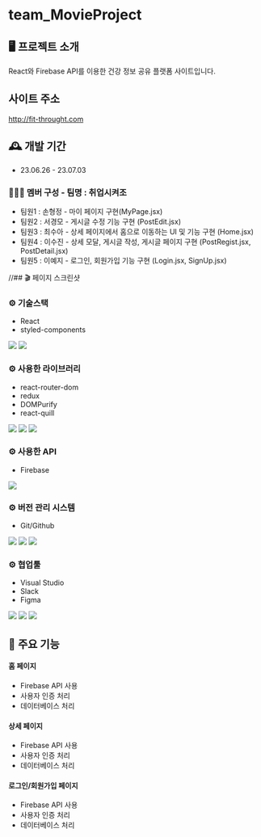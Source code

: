 # team_MovieProject

## 🖥️ 프로젝트 소개

React와 Firebase API를 이용한 건강 정보 공유 플랫폼 사이트입니다.

## 사이트 주소

http://fit-throught.com

## 🕰️ 개발 기간

- 23.06.26 - 23.07.03

### 🧑‍🤝‍🧑 멤버 구성 - 팀명 : 취업시켜조
- 팀원1 : 손형정 - 마이 페이지 구현(MyPage.jsx)
- 팀원2 : 서경모 - 게시글 수정 기능 구현 (PostEdit.jsx)
- 팀원3 : 최수아 - 상세 페이지에서 홈으로 이동하는 UI 및 기능 구현 (Home.jsx)
- 팀원4 : 이수진 - 상세 모달, 게시글 작성, 게시글 페이지 구현 (PostRegist.jsx, PostDetail.jsx)
- 팀원5 : 이예지 - 로그인, 회원가입 기능 구현 (Login.jsx, SignUp.jsx)

//## 🎬 페이지 스크린샷

### ⚙️ 기술스택
- React
- styled-components

<div align=“center”>
    <img src="https://img.shields.io/badge/react-61DAFB?style=for-the-badge&logo=git&logoColor=white">
    <img src="https://img.shields.io/badge/styledcomponents-DB7093?style=for-the-badge&logo=git&logoColor=white">
</div> 

### ⚙️ 사용한 라이브러리
- react-router-dom
- redux
- DOMPurify
- react-quill
<div align=“center”>
  <img src="https://img.shields.io/badge/createreactapp-09D3AC?style=for-the-badge&logo=git&logoColor=white">
	<img src="https://img.shields.io/badge/redux-764ABC?style=for-the-badge&logo=git&logoColor=white">  
  <img src="https://img.shields.io/badge/reactrouter-CA4245?style=for-the-badge&logo=git&logoColor=white">
</div> 

### ⚙️ 사용한 API
- Firebase
<div align=“center”>
	  <img src="https://img.shields.io/badge/firebase-FFCA28?style=for-the-badge&logo=git&logoColor=white">
</div>

### ⚙️ 버전 관리 시스템
- Git/Github
<div align=“center”>
	  <img src="https://img.shields.io/badge/git-F05032?style=for-the-badge&logo=git&logoColor=white">
    <img src="https://img.shields.io/badge/github-181717?style=for-the-badge&logo=github&logoColor=white">
    <img src="https://img.shields.io/badge/sourcetree-0052CC?style=for-the-badge&logo=github&logoColor=white">
</div>

### ⚙️ 협업툴
- Visual Studio
- Slack
- Figma
<div align=“center”>
	  <img src="https://img.shields.io/badge/visualstudio-5C2D91?style=for-the-badge&logo=visualstudio&logoColor=white">
    <img src="https://img.shields.io/badge/slack-4A154B?style=for-the-badge&logo=slack&logoColor=white">
    <img src="https://img.shields.io/badge/figma-F24E1E?style=for-the-badge&logo=slack&logoColor=white">
</div>
  
## 📌 주요 기능

#### 홈 페이지

- Firebase API 사용
- 사용자 인증 처리
- 데이터베이스 처리

#### 상세 페이지

- Firebase API 사용
- 사용자 인증 처리
- 데이터베이스 처리

#### 로그인/회원가입 페이지

- Firebase API 사용
- 사용자 인증 처리
- 데이터베이스 처리

